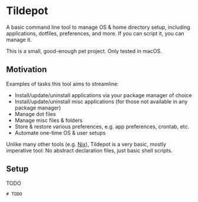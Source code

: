 # Tildepot

A basic command line tool to manage OS & home directory setup, including applications, dotfiles, preferences, and more. If you can script it, you can manage it.

This is a small, good-enough pet project. Only tested in macOS.

## Motivation

Examples of tasks this tool aims to streamline:

- Install/update/uninstall applications via your package manager of choice
- Install/update/uninstall misc applications (for those not available in any package manager)
- Manage dot files
- Manage misc files & folders
- Store & restore various preferences, e.g. app preferences, crontab, etc.
- Automate one-time OS & user setups

Unlike many other tools (e.g. [Nix](https://nixos.org/)), Tildepot is a very basic, mostly imperative tool: No abstract declaration files, just basic shell scripts.

## Setup

TODO

```shell
# TODO
```
